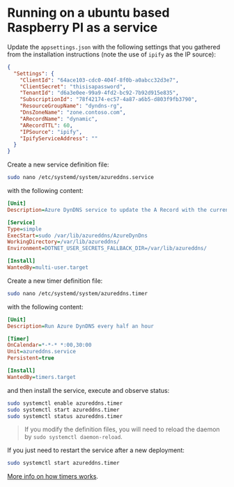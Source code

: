 # Running on a ubuntu based Raspberry PI as a service

Update the `appsettings.json` with the following settings that you gathered from
the installation instructions (note the use of `ipify` as the IP source):

```json
{
  "Settings": {
    "ClientId": "64ace103-cdc0-404f-8f0b-a0abcc32d3e7",
    "ClientSecret": "thisisapassword",
    "TenantId": "d6a3e0ee-99a9-4fd2-bc92-7b92d915e835",
    "SubscriptionId": "78f42174-ec57-4a87-a6b5-d803f9fb3790",
    "ResourceGroupName": "dyndns-rg",
    "DnsZoneName": "zone.contoso.com",
    "ARecordName": "dynamic",
    "ARecordTTL": 60,
    "IPSource": "ipify",
    "IpifyServiceAddress": ""
  }
}
```

Create a new service definition file:

```bash
sudo nano /etc/systemd/system/azureddns.service
```

with the following content:

```ini
[Unit]
Description=Azure DynDNS service to update the A Record with the current IP

[Service]
Type=simple
ExecStart=sudo /var/lib/azureddns/AzureDynDns
WorkingDirectory=/var/lib/azureddns/
Environment=DOTNET_USER_SECRETS_FALLBACK_DIR=/var/lib/azureddns/

[Install]
WantedBy=multi-user.target
```

Create a new timer definition file:

```bash
sudo nano /etc/systemd/system/azureddns.timer
```

with the following content:

```ini
[Unit]
Description=Run Azure DynDNS every half an hour

[Timer]
OnCalendar=*-*-* *:00,30:00
Unit=azureddns.service
Persistent=true

[Install]
WantedBy=timers.target
```

and then install the service, execute and observe status:

```bash
sudo systemctl enable azureddns.timer
sudo systemctl start azureddns.timer
sudo systemctl status azureddns.timer
```

> If you modify the definition files, you will need to reload the daemon by
> `sudo systemctl daemon-reload`.

If you just need to restart the service after a new deployment:

```bash
sudo systemctl start azureddns.timer
```

[More info on how timers works](https://www.certdepot.net/rhel7-use-systemd-timers/).
